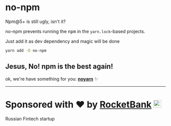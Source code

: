 # no-npm

Npm@5+ is still ugly, isn't it?

no-npm prevents running the <kbd>npm</kbd> in the `yarn.lock`-based projects.

Just add it as dev dependency and magic will be done

```sh
yarn add -D no-npm
```

## Jesus, No! npm is the best again!
ok, we're have something for you: **[noyarn](https://github.com/a-x-/noyarn)** ✨

----

# Sponsored with ❤️ by <a href="https://rocketbank.ru">RocketBank</a> <img src="https://user-images.githubusercontent.com/6201068/41535008-57abc544-7309-11e8-9259-4b38bc1e7370.png" width="24"/>
Russian Fintech startup
